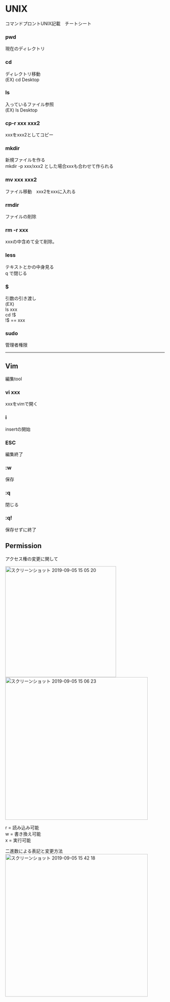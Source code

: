 # UNIX
コマンドプロントUNIX記載　チートシート


### pwd
現在のディレクトリ  

### cd  
ディレクトリ移動  
(EX) cd Desktop  

### ls  
入っているファイル参照  
(EX) ls Desktop  

### cp-r xxx xxx2  
xxxをxxx2としてコピー  

### mkdir  
新規ファイルを作る  
mkdir -p xxx/xxx2 とした場合xxxも合わせて作られる  

### mv xxx xxx2  
ファイル移動　xxx2をxxxに入れる  

### rmdir  
ファイルの削除  

### rm -r xxx  
xxxの中含めて全て削除。  

### less  
テキストとかの中身見る  
q で閉じる  

### $  
引数の引き渡し  
(EX)  
ls xxx  
cd !$  
!$ == xxx  

### sudo  
管理者権限  


***

## Vim 
編集tool

### vi xxx  
xxxをvimで開く

### i  
insertの開始  

### ESC  
編集終了  

### :w  
保存  

### :q  
閉じる  

### :q!  
保存せずに終了  


## Permission 

アクセス権の変更に関して  

<img width="350" alt="スクリーンショット 2019-09-05 15 05 20" src="https://user-images.githubusercontent.com/43961147/64316126-e143e500-cfee-11e9-96ff-96414e9b5b3b.png">

<img width="450" alt="スクリーンショット 2019-09-05 15 06 23" src="https://user-images.githubusercontent.com/43961147/64316128-e143e500-cfee-11e9-9ef9-ed2df12fd33f.png">

r = 読み込み可能  
w = 書き換え可能  
x = 実行可能  

二進数による表記と変更方法  
<img width="450" alt="スクリーンショット 2019-09-05 15 42 18" src="https://user-images.githubusercontent.com/43961147/64317872-cfb10c00-cff3-11e9-8fbe-0bf9ac8dbc87.png">
